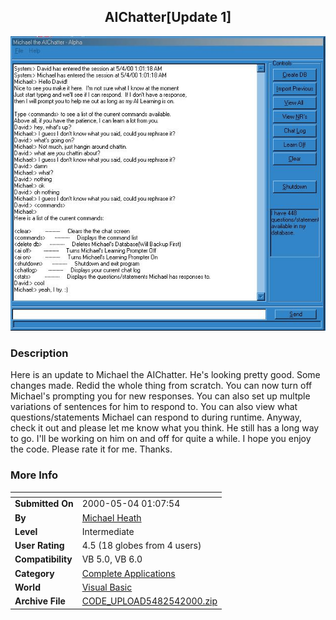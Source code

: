 ﻿<div align="center">

## AIChatter\[Update 1\]

<img src="PIC200054228434443.jpg">
</div>

### Description

Here is an update to Michael the AIChatter. He's looking pretty good. Some changes made. Redid the whole thing from scratch. You can now turn off Michael's prompting you for new responses. You can also set up multple variations of sentences for him to respond to. You can also view what questions/statements Michael can respond to during runtime. Anyway, check it out and please let me know what you think. He still has a long way to go. I'll be working on him on and off for quite a while. I hope you enjoy the code. Please rate it for me. Thanks.
 
### More Info
 


<span>             |<span>
---                |---
**Submitted On**   |2000-05-04 01:07:54
**By**             |[Michael Heath](https://github.com/Planet-Source-Code/PSCIndex/blob/master/ByAuthor/michael-heath.md)
**Level**          |Intermediate
**User Rating**    |4.5 (18 globes from 4 users)
**Compatibility**  |VB 5\.0, VB 6\.0
**Category**       |[Complete Applications](https://github.com/Planet-Source-Code/PSCIndex/blob/master/ByCategory/complete-applications__1-27.md)
**World**          |[Visual Basic](https://github.com/Planet-Source-Code/PSCIndex/blob/master/ByWorld/visual-basic.md)
**Archive File**   |[CODE\_UPLOAD5482542000\.zip](https://github.com/Planet-Source-Code/michael-heath-aichatter-update-1__1-7845/archive/master.zip)








